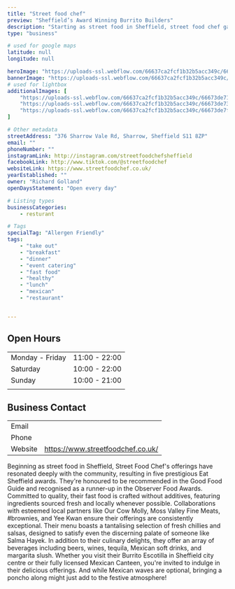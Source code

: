 ```yaml
---
title: "Street food chef"
preview: "Sheffield’s Award Winning Burrito Builders"
description: "Starting as street food in Sheffield, street food chef garnered local acclaim with five Eat Sheffield awards, a Good Food Guide recommendation, and an Observer Food Awards runner-up. Their focus is on delicious, additive-free fast food made with fresh, locally sourced ingredients. Visit their Burrito Escotilla for vibrant flavors and a variety of drinks!"
type: "business"

# used for google maps
latitude: null
longitude: null

heroImage: "https://uploads-ssl.webflow.com/66637ca2fcf1b32b5acc349c/66673dc78ea18ad0812ed15b_sfc%204.png"
bannerImage: "https://uploads-ssl.webflow.com/66637ca2fcf1b32b5acc349c/66673dcdadd7d953c878265e_sfc%202.jpeg"
# used for lightbox
additionalImages: [
    "https://uploads-ssl.webflow.com/66637ca2fcf1b32b5acc349c/66673de7156dc9acc931d5ff_sfc%203.jpeg",
    "https://uploads-ssl.webflow.com/66637ca2fcf1b32b5acc349c/66673de73858e856c9b96e35_sfc%205.png",
    "https://uploads-ssl.webflow.com/66637ca2fcf1b32b5acc349c/66673de7ff5dc4688ad4ee4f_sfc.jpeg"
]

# Other metadata
streetAddress: "376 Sharrow Vale Rd, Sharrow, Sheffield S11 8ZP"
email: ""
phoneNumber: ""
instagramLink: http://instagram.com/streetfoodchefsheffield
facebookLink: http://www.tiktok.com/@streetfoodchef
websiteLink: https://www.streetfoodchef.co.uk/
yearEstablished: ""
owner: "Richard Golland"
openDaysStatement: "Open every day"

# Listing types
businessCategories:
    - resturant

# Tags
specialTag: "Allergen Friendly"
tags:
    - "take out"
    - "breakfast"
    - "dinner"
    - "event catering"
    - "fast food"
    - "healthy"
    - "lunch"
    - "mexican"
    - "restaurant"


---
```


## Open Hours

| | |
| - | - |
| Monday - Friday | 11:00 - 22:00 |
| Saturday | 10:00 - 22:00 |
| Sunday | 10:00 - 21:00 |
|  |  |

## Business Contact

| | |
| - | - |
| Email |  |
| Phone |  |
| Website | https://www.streetfoodchef.co.uk/ |

Beginning as street food in Sheffield, Street Food Chef's offerings have resonated deeply with the community, resulting in five prestigious Eat Sheffield awards.
They're honoured to be recommended in the Good Food Guide and recognised as a runner-up in the Observer Food Awards.
Committed to quality, their fast food is crafted without additives, featuring ingredients sourced fresh and locally whenever possible.
Collaborations with esteemed local partners like Our Cow Molly, Moss Valley Fine Meats, #brownies, and Yee Kwan ensure their offerings are consistently exceptional.
Their menu boasts a tantalising selection of fresh chillies and salsas, designed to satisfy even the discerning palate of someone like Salma Hayek.
In addition to their culinary delights, they offer an array of beverages including beers, wines, tequila, Mexican soft drinks, and margarita slush.
Whether you visit their Burrito Escotilla in Sheffield city centre or their fully licensed Mexican Canteen, you're invited to indulge in their delicious offerings.
And while Mexican waves are optional, bringing a poncho along might just add to the festive atmosphere!‍
